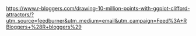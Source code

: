 https://www.r-bloggers.com/drawing-10-million-points-with-ggplot-clifford-attractors/?utm_source=feedburner&utm_medium=email&utm_campaign=Feed%3A+RBloggers+%28R+bloggers%29
